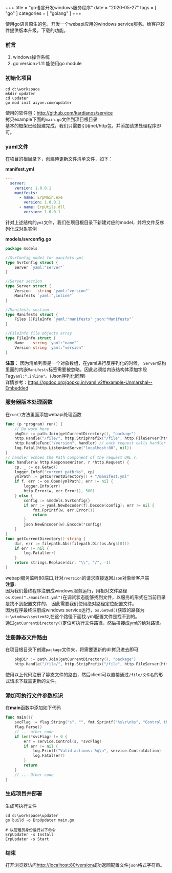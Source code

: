 +++
title = "go语言开发windows服务程序"
date = "2020-05-27"
tags = [ "go" ]
categories = [ "golang" ]
+++

使用go语言原生的包，开发一个webapi应用的windows service服务。给客户软件提供版本升级，下载的功能。
<!--more-->

### 前言

1. windows操作系统
2. go version>1.11 能使用go module

### 初始化项目

```shell
cd d:\workspace
mkdir updater
cd updater
go mod init aiyoe.com/updater
```

使用的软件包：<http://github.com/kardianos/service>  
拷贝example下面的`main.go`文件到项目根目录  
基本的框架已经搭建完成，我们只需要引用net/http包，并添加请求处理程序即可。

### yaml文件

在项目的根目录下，创建待更新文件清单文件，如下：

**manifest.yml**

```yaml
---
  server:
    version: 1.0.0.1
    manifests:
      - name: ErpMain.exe
        version: 1.0.0.1
      - name: ErpUtils.dll
        version: 1.0.0.1
```

针对上述结构的`yml`文件，我们在项目根目录下新建对应的model，并将文件反序列化成对象实例

**models/svrconfig.go**

```go
package models

//SvrConfig model for manifets.yml
type SvrConfig struct {
	Server `yaml:"server"`
}

//Server section
type Server struct {
	Version   string `yaml:"version"`
	Manifests `yaml:",inline"`
}

//Manifests section
type Manifests struct {
	Files []FileInfo `yaml:"manifests" json:"Manifests"`
}

//FileInfo file objects array
type FileInfo struct {
	Name    string `yaml:"name"`
	Version string `yaml:"version"`
}
```

**注意**： 因为清单列表是一个对象数组，在yaml进行反序列化的时候，
`Server`结构里面的内嵌`Manifests`标签需要被忽略，因此必须给内嵌结构体添加字段Tag`yaml:",inline"`。(Json序列化同理)    
详情参考：<https://godoc.org/gopkg.in/yaml.v2#example-Unmarshal--Embedded>

### 服务器版本处理函数

在`run()`方法里面添加webapi处理函数
```go
func (p *program) run() {
	// Do work here
	pkgDir := path.Join(getCurrentDirectory(), "package")
	http.Handle("/file/", http.StripPrefix("/file", http.FileServer(http.Dir(pkgDir))))
	http.HandleFunc("/version", handler) // each request calls handler
	log.Fatal(http.ListenAndServe("localhost:80", nil))
}
// handler echoes the Path component of the request URL r.
func handler(w http.ResponseWriter, r *http.Request) {
	cp, _ := os.Getwd()
	logger.Infof("current path:%s", cp)
	ymlPath := getCurrentDirectory() + "/manifest.yml"
	if f, err := os.Open(ymlPath); err != nil {
		logger.Info(err)
		http.Error(w, err.Error(), 500)
	} else {
		config := &models.SvrConfig{}
		if err := yaml.NewDecoder(f).Decode(config); err != nil {
			fmt.Fprintf(w, err.Error())
			return
		}
		json.NewEncoder(w).Encode(*config)
	}
}
func getCurrentDirectory() string {
	dir, err := filepath.Abs(filepath.Dir(os.Args[0]))
	if err != nil {
		log.Fatal(err)
	}
	return strings.Replace(dir, "\\", "/", -1)
}
```
webapi服务监听80端口,针对`/version`的请求直接返回`Json`对象给客户端  
**注意:**    
因为我们最终程序注册成windows服务运行，用相对文件路径`os.Open("./manifest.yml")`在调试状态能够找到文件，以服务的形式在当前目录是找不到配置文件的，
因此需要我们使用绝对路径定位配置文件。  
因为程序最终注册成windows service运行，`os.Getwd()`获取的路径为`c:\windows\system32`,在这个路径下面找.yml配置文件是找不到的。  
通过`getCurrentDirectory()`定位可执行文件路径，然后拼接成yml的绝对路径。

### 注册静态文件路由

在项目根目录下创建`package`文件夹，将需要更新的dll拷贝进去即可

```go
    pkgDir := path.Join(getCurrentDirectory(), "package")
    http.Handle("/file/", http.StripPrefix("/file", http.FileServer(http.Dir(pkgDir))))
```
使用以上代码注册了静态文件的路由，然后client可以直接通过`/file/文件名`的形式请求下载需更新的文件。

### 添加可执行文件参数标识

在**main**函数中添加如下代码

```go
func main(){
	svcFlag := flag.String("s", "", fmt.Sprintf("%s\r\n%s", "Control the system service.", service.ControlAction))
	flag.Parse()
	// ... other code
	if len(*svcFlag) != 0 {
		err = service.Control(s, *svcFlag)
		if err != nil {
			log.Printf("Valid actions: %q\n", service.ControlAction)
			log.Fatal(err)
		}
		return
	}
	// ... Other code
}
```

### 生成项目并部署

生成可执行文件
```shell
cd d:\workspace\updater
go build -o ErpUpdater main.go
```

```shell
# 以管理员身份运行以下命令
ErpUpdater -s Install
ErpUpdater -s Start
```

### 结束

打开浏览器访问<http://localhost:80/version>成功返回配置文件`json`格式字符串。



